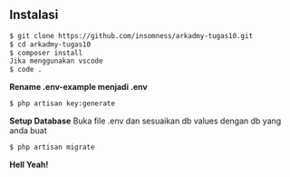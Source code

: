 ## Instalasi
```sh
$ git clone https://github.com/insomness/arkadmy-tugas10.git
$ cd arkadmy-tugas10
$ composer install
Jika menggunakan vscode
$ code .
```

**Rename .env-example menjadi .env**
```sh
$ php artisan key:generate
```
**Setup Database**
Buka file .env dan sesuaikan db values dengan db yang anda buat
```sh
$ php artisan migrate
```

**Hell Yeah!**
